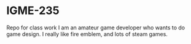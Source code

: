 # IGME-235
Repo for class work
I am an amateur game developer who wants to do game design.
I really like fire emblem, and lots of steam games.
